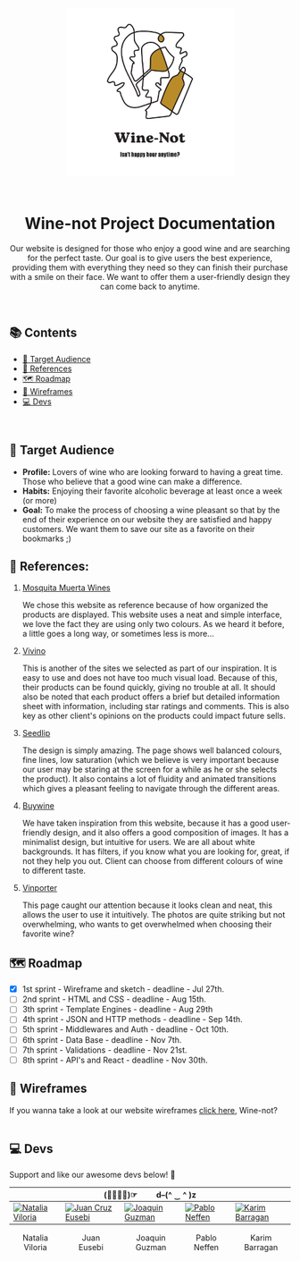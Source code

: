 <p align="center">
 <h1 align="center">
   <img src="./public/wine-not-logo.png" width="300" />
 </p>
   <br>
   Wine-not Project Documentation
 </h1>
 
<p align="center"> Our website  is designed for those who enjoy a good wine and are searching for the perfect taste.  Our goal is to give users the best experience, providing them with everything they need so they can finish  their purchase with a smile on their face. We want to offer them  a user-friendly design they can come back to anytime. </p>
<br>

## 📚 Contents

- [🎯 Target Audience](#-target-audience)
- [📑 References](#-references)
- [🗺 Roadmap](#-roadmap)
- [📐 Wireframes](#-wireframes)
- [💻 Devs](#-devs)

<br>

## 🎯 Target Audience

- **Profile:** Lovers of wine who are looking forward to having a great time. Those who believe that a good wine can make a difference.
- **Habits:** Enjoying their favorite alcoholic beverage at least once a week (or more)
- **Goal:** To make the process of choosing a wine pleasant so that by the end of their experience on our website they are satisfied and happy customers. We want them to save our site as a favorite on their bookmarks ;)
  <br>

## 📑 References:

1. <p><a href="http://www.mosquitamuertawines.com" target="_blank" rel="nofollow">Mosquita Muerta Wines</a></p> We chose this website  as  reference because of how organized the products are displayed.  This website uses  a neat  and simple interface, we love  the fact they are using only two colours. As we heard it before,  a little goes a long way, or sometimes less is more...

2. <p><a href="https://www.vivino.com/" target="_blank" rel="nofollow">Vivino</a></p>  This is another of the sites we selected as part of our inspiration. It is easy to use and does not have too much visual load. Because of this, their products can be found quickly, giving no trouble  at all. It should also be noted that each product offers a brief but detailed information sheet with information, including star ratings and comments.  This is also key as other client's opinions on the products could impact future sells.

3. <p><a href="https://www.seedlipdrinks.com/en-gb/shop/" target="_blank" rel="nofollow">Seedlip</a></p> The design is simply amazing. The page shows well balanced colours, fine lines, low saturation (which we believe is very important because our user may be staring at the screen for a while as he or she selects the product). It also contains a lot of fluidity and animated transitions which gives a pleasant feeling to navigate through the different areas.

4. <p><a href="https://buywine.cl/" target="_blank" rel="nofollow">Buywine</a></p> We have taken inspiration from this website, because it has a good user-friendly design, and it also  offers a good composition of images. It has a minimalist design, but intuitive for users. We are all about white backgrounds. It has filters, if you know what you are looking for, great, if not they help you out. Client can choose from different colours of wine to different taste.

5. <p><a href="https://vinporter.com" target="_blank" rel="nofollow">Vinporter</a></p>  This page caught our attention because it looks clean and neat, this  allows the user to use it intuitively. The photos are quite striking but not overwhelming, who wants to get overwhelmed when choosing their favorite wine? 
   <br>

## 🗺 Roadmap

- [x] 1st sprint - Wireframe and sketch - deadline - Jul 27th.
- [ ] 2nd sprint - HTML and CSS - deadline - Aug 15th.
- [ ] 3th sprint - Template Engines - deadline - Aug 29th
- [ ] 4th sprint - JSON and HTTP methods - deadline - Sep 14th.
- [ ] 5th sprint - Middlewares and Auth - deadline - Oct 10th.
- [ ] 6th sprint - Data Base - deadline - Nov 7th.
- [ ] 7th sprint - Validations - deadline - Nov 21st.
- [ ] 8th sprint - API's and React - deadline - Nov 30th.
      <br>

## 📐 Wireframes

If you wanna take a look at our website wireframes <a href="Wireframes/WFM.md" target="_blank" rel="nofollow">click here</a>, Wine-not?
<br>
<br>

## 💻 Devs

Support and like our awesome devs below! 🎉

<table>
<thead>
<tr>
<th colspan="5">(☞ﾟ∀ﾟ)☞  &nbsp &nbsp &nbsp &nbsp  d–(^ ‿ ^ )z</th>
</tr>
</thead>
<tbody>
<tr>
<td><a href="https://github.com/nataliaviloria009" target="_blank"><img src="https://avatars.githubusercontent.com/u/108700201?v=4" alt="Natalia Viloria" width="100"></a></td>
<td><a href="https://github.com/JuanCruzEusebi" target="_blank"><img src="https://avatars.githubusercontent.com/u/69488523?v=4" alt="Juan Cruz Eusebi" width="100"></a></td>
<td><a href="https://github.com/joacoguzmanz" target="_blank"><img src="https://avatars.githubusercontent.com/u/49413000?v=4" alt="Joaquin Guzman" width="100"></a></td>
<td><a href="https://github.com/Pabloneffen"><img src="https://avatars.githubusercontent.com/u/108700235?v=4" alt="Pablo Neffen" width="100"></a></td>
 <td><a href="https://github.com/Rebelzob" target="_blank"><img src="https://avatars.githubusercontent.com/u/52711805?v=4" alt="Karim Barragan" width="100"></a></td> 
</tr>
</tbody>
<tfoot>
<tr>
<td><p align="center">
Natalia<br>Viloria</p></td>
<td><p align="center">
Juan<br>Eusebi</p></td>
<td><p align="center">
Joaquin<br>Guzman</p></td>
<td><p align="center">
Pablo<br>Neffen</p></td>
<td><p align="center">
Karim<br>Barragan</p></td>
</tr>
</tfoot>
</table>
